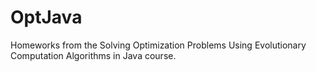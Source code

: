 # OptJava
Homeworks from the Solving Optimization Problems Using Evolutionary Computation Algorithms in Java course.
